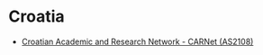 # Croatia

- [Croatian Academic and Research Network - CARNet (AS2108)](http://bwm.carnet.hr/traceroute.php)
